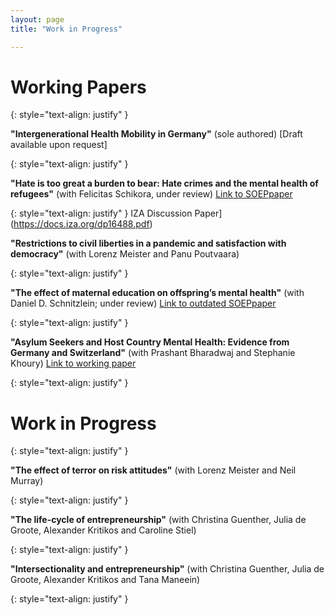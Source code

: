```yaml
---
layout: page
title: "Work in Progress"

---
```


# Working Papers

{: style="text-align: justify" }

**"Intergenerational Health Mobility in Germany"** (sole authored) [Draft available upon request]

{: style="text-align: justify" }

**"Hate is too great a burden to bear: Hate crimes and the mental health of refugees"** (with Felicitas Schikora, under review) [Link to SOEPpaper](https://www.diw.de/de/diw_01.c.817746.de/publikationen/soeppapers/2021_1130/hate_is_too_great_a_burden_to_bear__hate_crimes_and_the_mental_health_of_refugees.html)

{: style="text-align: justify" }
IZA Discussion Paper] (https://docs.iza.org/dp16488.pdf)

**"Restrictions to civil liberties in a pandemic and satisfaction with democracy"** (with Lorenz Meister and Panu Poutvaara)

{: style="text-align: justify" }

**"The effect of maternal education on offspring’s mental health"** (with Daniel D. Schnitzlein; under review) [Link to outdated SOEPpaper](https://www.diw.de/documents/publikationen/73/diw_01.c.617185.de/diw_sp1028.pdf)

{: style="text-align: justify" }

**"Asylum Seekers and Host Country Mental Health: Evidence from Germany and Switzerland"** (with Prashant Bharadwaj and Stephanie Khoury) [Link to working paper](https://www.dropbox.com/s/k0h4xn4fu2npzu8/20200521_asylum_MH%20%281%29.pdf?dl=0)



{: style="text-align: justify" }

# Work in Progress

{: style="text-align: justify" }

**"The effect of terror on risk attitudes"** (with Lorenz Meister and Neil Murray)

{: style="text-align: justify" }

**"The life-cycle of entrepreneurship"** (with Christina Guenther, Julia de Groote, Alexander Kritikos and Caroline Stiel)

{: style="text-align: justify" }

**"Intersectionality and entrepreneurship"** (with Christina Guenther, Julia de Groote, Alexander Kritikos and Tana Maneein)

{: style="text-align: justify" }
